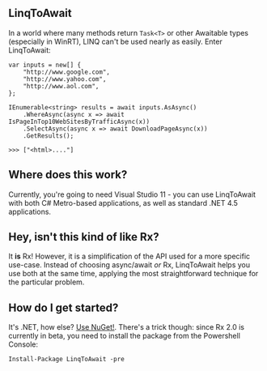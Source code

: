 ## LinqToAwait

In a world where many methods return `Task<T>` or other Awaitable types
(especially in WinRT), LINQ can't be used nearly as easily. Enter LinqToAwait:

```
var inputs = new[] { 
    "http://www.google.com", 
    "http://www.yahoo.com", 
    "http://www.aol.com", 
};

IEnumerable<string> results = await inputs.AsAsync()
    .WhereAsync(async x => await IsPageInTop10WebSitesByTrafficAsync(x))
    .SelectAsync(async x => await DownloadPageAsync(x))
    .GetResults();

>>> ["<html>...."]
```

## Where does this work?

Currently, you're going to need Visual Studio 11 - you can use LinqToAwait with both C# Metro-based applications, as well as standard .NET 4.5 applications.

## Hey, isn't this kind of like Rx?

It **is** Rx! However, it is a simplification of the API used for a more
specific use-case. Instead of choosing async/await *or* Rx, LinqToAwait helps
you use both at the same time, applying the most straightforward technique for
the particular problem.

## How do I get started?

It's .NET, how else? [Use NuGet!](http://nuget.org/packages/linqtoawait). There's a trick though: since Rx 2.0 is currently in beta, you need to install the package from the Powershell Console:

```
Install-Package LinqToAwait -pre
```
